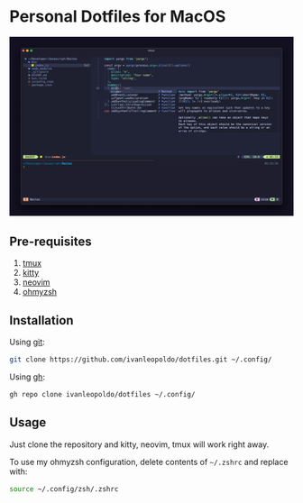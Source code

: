 # Personal Dotfiles for MacOS

![alt text](https://github.com/ivanleopoldo/dotfiles/blob/macos/.assets/thumbnail.png?raw=true "Thumbnail")

## Pre-requisites
1. [tmux](tmux.github.io)
2. [kitty](https://sw.kovidgoyal.net/kitty/)
3. [neovim](https://neovim.io)
4. [ohmyzsh](https://ohmyz.sh)

## Installation

Using [git](https://git-scm.com):
```bash
git clone https://github.com/ivanleopoldo/dotfiles.git ~/.config/
```

Using [gh](https://cli.github.com):
```bash
gh repo clone ivanleopoldo/dotfiles ~/.config/
```

## Usage

Just clone the repository and kitty, neovim, tmux will work right away.

To use my ohmyzsh configuration, delete contents of `~/.zshrc` and replace with:

```bash
source ~/.config/zsh/.zshrc
```
